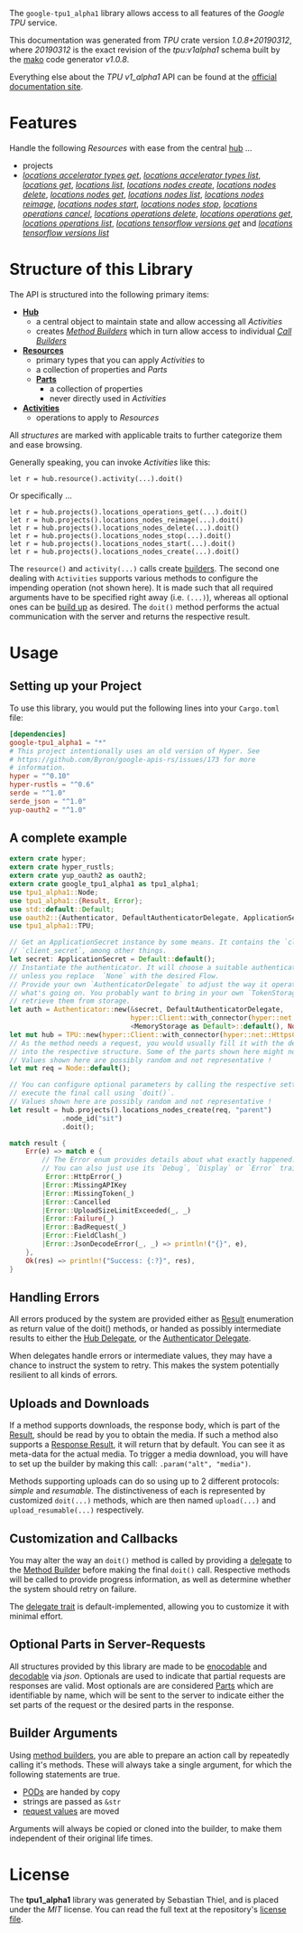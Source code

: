 <!---
DO NOT EDIT !
This file was generated automatically from 'src/mako/api/README.md.mako'
DO NOT EDIT !
-->
The `google-tpu1_alpha1` library allows access to all features of the *Google TPU* service.

This documentation was generated from *TPU* crate version *1.0.8+20190312*, where *20190312* is the exact revision of the *tpu:v1alpha1* schema built by the [mako](http://www.makotemplates.org/) code generator *v1.0.8*.

Everything else about the *TPU* *v1_alpha1* API can be found at the
[official documentation site](https://cloud.google.com/tpu/).
# Features

Handle the following *Resources* with ease from the central [hub](https://docs.rs/google-tpu1_alpha1/1.0.8+20190312/google_tpu1_alpha1/struct.TPU.html) ... 

* projects
 * [*locations accelerator types get*](https://docs.rs/google-tpu1_alpha1/1.0.8+20190312/google_tpu1_alpha1/struct.ProjectLocationAcceleratorTypeGetCall.html), [*locations accelerator types list*](https://docs.rs/google-tpu1_alpha1/1.0.8+20190312/google_tpu1_alpha1/struct.ProjectLocationAcceleratorTypeListCall.html), [*locations get*](https://docs.rs/google-tpu1_alpha1/1.0.8+20190312/google_tpu1_alpha1/struct.ProjectLocationGetCall.html), [*locations list*](https://docs.rs/google-tpu1_alpha1/1.0.8+20190312/google_tpu1_alpha1/struct.ProjectLocationListCall.html), [*locations nodes create*](https://docs.rs/google-tpu1_alpha1/1.0.8+20190312/google_tpu1_alpha1/struct.ProjectLocationNodeCreateCall.html), [*locations nodes delete*](https://docs.rs/google-tpu1_alpha1/1.0.8+20190312/google_tpu1_alpha1/struct.ProjectLocationNodeDeleteCall.html), [*locations nodes get*](https://docs.rs/google-tpu1_alpha1/1.0.8+20190312/google_tpu1_alpha1/struct.ProjectLocationNodeGetCall.html), [*locations nodes list*](https://docs.rs/google-tpu1_alpha1/1.0.8+20190312/google_tpu1_alpha1/struct.ProjectLocationNodeListCall.html), [*locations nodes reimage*](https://docs.rs/google-tpu1_alpha1/1.0.8+20190312/google_tpu1_alpha1/struct.ProjectLocationNodeReimageCall.html), [*locations nodes start*](https://docs.rs/google-tpu1_alpha1/1.0.8+20190312/google_tpu1_alpha1/struct.ProjectLocationNodeStartCall.html), [*locations nodes stop*](https://docs.rs/google-tpu1_alpha1/1.0.8+20190312/google_tpu1_alpha1/struct.ProjectLocationNodeStopCall.html), [*locations operations cancel*](https://docs.rs/google-tpu1_alpha1/1.0.8+20190312/google_tpu1_alpha1/struct.ProjectLocationOperationCancelCall.html), [*locations operations delete*](https://docs.rs/google-tpu1_alpha1/1.0.8+20190312/google_tpu1_alpha1/struct.ProjectLocationOperationDeleteCall.html), [*locations operations get*](https://docs.rs/google-tpu1_alpha1/1.0.8+20190312/google_tpu1_alpha1/struct.ProjectLocationOperationGetCall.html), [*locations operations list*](https://docs.rs/google-tpu1_alpha1/1.0.8+20190312/google_tpu1_alpha1/struct.ProjectLocationOperationListCall.html), [*locations tensorflow versions get*](https://docs.rs/google-tpu1_alpha1/1.0.8+20190312/google_tpu1_alpha1/struct.ProjectLocationTensorflowVersionGetCall.html) and [*locations tensorflow versions list*](https://docs.rs/google-tpu1_alpha1/1.0.8+20190312/google_tpu1_alpha1/struct.ProjectLocationTensorflowVersionListCall.html)




# Structure of this Library

The API is structured into the following primary items:

* **[Hub](https://docs.rs/google-tpu1_alpha1/1.0.8+20190312/google_tpu1_alpha1/struct.TPU.html)**
    * a central object to maintain state and allow accessing all *Activities*
    * creates [*Method Builders*](https://docs.rs/google-tpu1_alpha1/1.0.8+20190312/google_tpu1_alpha1/trait.MethodsBuilder.html) which in turn
      allow access to individual [*Call Builders*](https://docs.rs/google-tpu1_alpha1/1.0.8+20190312/google_tpu1_alpha1/trait.CallBuilder.html)
* **[Resources](https://docs.rs/google-tpu1_alpha1/1.0.8+20190312/google_tpu1_alpha1/trait.Resource.html)**
    * primary types that you can apply *Activities* to
    * a collection of properties and *Parts*
    * **[Parts](https://docs.rs/google-tpu1_alpha1/1.0.8+20190312/google_tpu1_alpha1/trait.Part.html)**
        * a collection of properties
        * never directly used in *Activities*
* **[Activities](https://docs.rs/google-tpu1_alpha1/1.0.8+20190312/google_tpu1_alpha1/trait.CallBuilder.html)**
    * operations to apply to *Resources*

All *structures* are marked with applicable traits to further categorize them and ease browsing.

Generally speaking, you can invoke *Activities* like this:

```Rust,ignore
let r = hub.resource().activity(...).doit()
```

Or specifically ...

```ignore
let r = hub.projects().locations_operations_get(...).doit()
let r = hub.projects().locations_nodes_reimage(...).doit()
let r = hub.projects().locations_nodes_delete(...).doit()
let r = hub.projects().locations_nodes_stop(...).doit()
let r = hub.projects().locations_nodes_start(...).doit()
let r = hub.projects().locations_nodes_create(...).doit()
```

The `resource()` and `activity(...)` calls create [builders][builder-pattern]. The second one dealing with `Activities` 
supports various methods to configure the impending operation (not shown here). It is made such that all required arguments have to be 
specified right away (i.e. `(...)`), whereas all optional ones can be [build up][builder-pattern] as desired.
The `doit()` method performs the actual communication with the server and returns the respective result.

# Usage

## Setting up your Project

To use this library, you would put the following lines into your `Cargo.toml` file:

```toml
[dependencies]
google-tpu1_alpha1 = "*"
# This project intentionally uses an old version of Hyper. See
# https://github.com/Byron/google-apis-rs/issues/173 for more
# information.
hyper = "^0.10"
hyper-rustls = "^0.6"
serde = "^1.0"
serde_json = "^1.0"
yup-oauth2 = "^1.0"
```

## A complete example

```Rust
extern crate hyper;
extern crate hyper_rustls;
extern crate yup_oauth2 as oauth2;
extern crate google_tpu1_alpha1 as tpu1_alpha1;
use tpu1_alpha1::Node;
use tpu1_alpha1::{Result, Error};
use std::default::Default;
use oauth2::{Authenticator, DefaultAuthenticatorDelegate, ApplicationSecret, MemoryStorage};
use tpu1_alpha1::TPU;

// Get an ApplicationSecret instance by some means. It contains the `client_id` and 
// `client_secret`, among other things.
let secret: ApplicationSecret = Default::default();
// Instantiate the authenticator. It will choose a suitable authentication flow for you, 
// unless you replace  `None` with the desired Flow.
// Provide your own `AuthenticatorDelegate` to adjust the way it operates and get feedback about 
// what's going on. You probably want to bring in your own `TokenStorage` to persist tokens and
// retrieve them from storage.
let auth = Authenticator::new(&secret, DefaultAuthenticatorDelegate,
                              hyper::Client::with_connector(hyper::net::HttpsConnector::new(hyper_rustls::TlsClient::new())),
                              <MemoryStorage as Default>::default(), None);
let mut hub = TPU::new(hyper::Client::with_connector(hyper::net::HttpsConnector::new(hyper_rustls::TlsClient::new())), auth);
// As the method needs a request, you would usually fill it with the desired information
// into the respective structure. Some of the parts shown here might not be applicable !
// Values shown here are possibly random and not representative !
let mut req = Node::default();

// You can configure optional parameters by calling the respective setters at will, and
// execute the final call using `doit()`.
// Values shown here are possibly random and not representative !
let result = hub.projects().locations_nodes_create(req, "parent")
             .node_id("sit")
             .doit();

match result {
    Err(e) => match e {
        // The Error enum provides details about what exactly happened.
        // You can also just use its `Debug`, `Display` or `Error` traits
         Error::HttpError(_)
        |Error::MissingAPIKey
        |Error::MissingToken(_)
        |Error::Cancelled
        |Error::UploadSizeLimitExceeded(_, _)
        |Error::Failure(_)
        |Error::BadRequest(_)
        |Error::FieldClash(_)
        |Error::JsonDecodeError(_, _) => println!("{}", e),
    },
    Ok(res) => println!("Success: {:?}", res),
}

```
## Handling Errors

All errors produced by the system are provided either as [Result](https://docs.rs/google-tpu1_alpha1/1.0.8+20190312/google_tpu1_alpha1/enum.Result.html) enumeration as return value of 
the doit() methods, or handed as possibly intermediate results to either the 
[Hub Delegate](https://docs.rs/google-tpu1_alpha1/1.0.8+20190312/google_tpu1_alpha1/trait.Delegate.html), or the [Authenticator Delegate](https://docs.rs/yup-oauth2/*/yup_oauth2/trait.AuthenticatorDelegate.html).

When delegates handle errors or intermediate values, they may have a chance to instruct the system to retry. This 
makes the system potentially resilient to all kinds of errors.

## Uploads and Downloads
If a method supports downloads, the response body, which is part of the [Result](https://docs.rs/google-tpu1_alpha1/1.0.8+20190312/google_tpu1_alpha1/enum.Result.html), should be
read by you to obtain the media.
If such a method also supports a [Response Result](https://docs.rs/google-tpu1_alpha1/1.0.8+20190312/google_tpu1_alpha1/trait.ResponseResult.html), it will return that by default.
You can see it as meta-data for the actual media. To trigger a media download, you will have to set up the builder by making
this call: `.param("alt", "media")`.

Methods supporting uploads can do so using up to 2 different protocols: 
*simple* and *resumable*. The distinctiveness of each is represented by customized 
`doit(...)` methods, which are then named `upload(...)` and `upload_resumable(...)` respectively.

## Customization and Callbacks

You may alter the way an `doit()` method is called by providing a [delegate](https://docs.rs/google-tpu1_alpha1/1.0.8+20190312/google_tpu1_alpha1/trait.Delegate.html) to the 
[Method Builder](https://docs.rs/google-tpu1_alpha1/1.0.8+20190312/google_tpu1_alpha1/trait.CallBuilder.html) before making the final `doit()` call. 
Respective methods will be called to provide progress information, as well as determine whether the system should 
retry on failure.

The [delegate trait](https://docs.rs/google-tpu1_alpha1/1.0.8+20190312/google_tpu1_alpha1/trait.Delegate.html) is default-implemented, allowing you to customize it with minimal effort.

## Optional Parts in Server-Requests

All structures provided by this library are made to be [enocodable](https://docs.rs/google-tpu1_alpha1/1.0.8+20190312/google_tpu1_alpha1/trait.RequestValue.html) and 
[decodable](https://docs.rs/google-tpu1_alpha1/1.0.8+20190312/google_tpu1_alpha1/trait.ResponseResult.html) via *json*. Optionals are used to indicate that partial requests are responses 
are valid.
Most optionals are are considered [Parts](https://docs.rs/google-tpu1_alpha1/1.0.8+20190312/google_tpu1_alpha1/trait.Part.html) which are identifiable by name, which will be sent to 
the server to indicate either the set parts of the request or the desired parts in the response.

## Builder Arguments

Using [method builders](https://docs.rs/google-tpu1_alpha1/1.0.8+20190312/google_tpu1_alpha1/trait.CallBuilder.html), you are able to prepare an action call by repeatedly calling it's methods.
These will always take a single argument, for which the following statements are true.

* [PODs][wiki-pod] are handed by copy
* strings are passed as `&str`
* [request values](https://docs.rs/google-tpu1_alpha1/1.0.8+20190312/google_tpu1_alpha1/trait.RequestValue.html) are moved

Arguments will always be copied or cloned into the builder, to make them independent of their original life times.

[wiki-pod]: http://en.wikipedia.org/wiki/Plain_old_data_structure
[builder-pattern]: http://en.wikipedia.org/wiki/Builder_pattern
[google-go-api]: https://github.com/google/google-api-go-client

# License
The **tpu1_alpha1** library was generated by Sebastian Thiel, and is placed 
under the *MIT* license.
You can read the full text at the repository's [license file][repo-license].

[repo-license]: https://github.com/Byron/google-apis-rsblob/master/LICENSE.md
